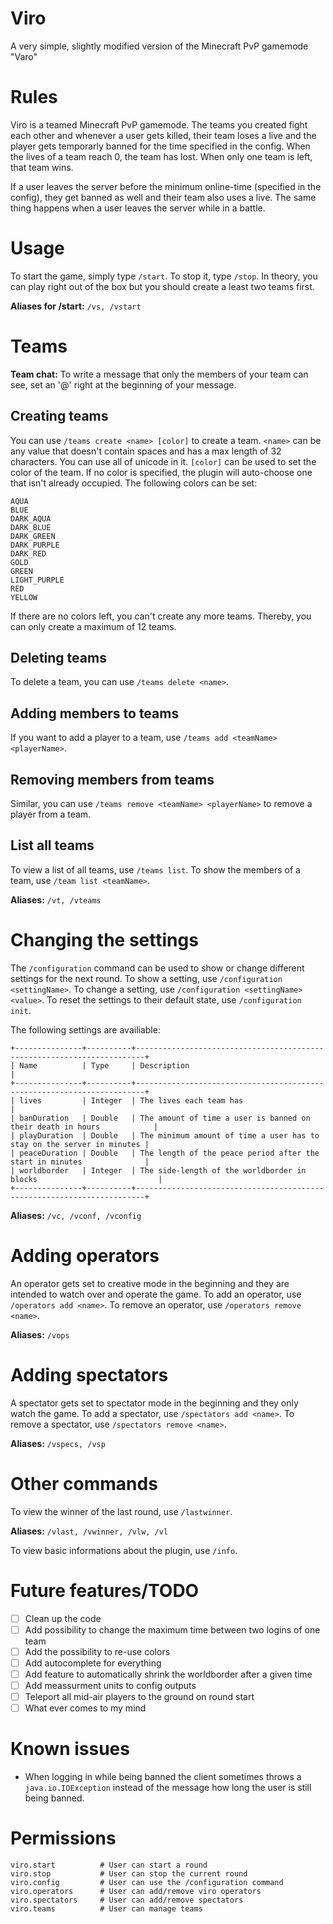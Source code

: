 # Viro
A very simple, slightly modified version of the Minecraft PvP gamemode "Varo"

# Rules
Viro is a teamed Minecraft PvP gamemode. The teams you created fight each other and whenever a user gets killed, their team loses a live and the player gets temporarly banned for the time specified in the config. When the lives of a team reach 0, the team has lost. When only one team is left, that team wins.

If a user leaves the server before the minimum online-time (specified in the config), they get banned as well and their team also uses a live. The same thing happens when a user leaves the server while in a battle.

# Usage
To start the game, simply type `/start`. To stop it, type `/stop`. In theory, you can play right out of the box but you should create a least two teams first.

**Aliases for /start:** `/vs, /vstart`

# Teams
**Team chat:** To write a message that only the members of your team can see, set an '@' right at the beginning of your message.

## Creating teams
You can use `/teams create <name> [color]` to create a team. `<name>` can be any value that doesn't contain spaces and has a max length of 32 characters. You can use all of unicode in it. `[color]` can be used to set the color of the team. If no color is specified, the plugin will auto-choose one that isn't already occupied. The following colors can be set:
```
AQUA
BLUE
DARK_AQUA
DARK_BLUE
DARK_GREEN
DARK_PURPLE
DARK_RED
GOLD
GREEN
LIGHT_PURPLE
RED
YELLOW
```
If there are no colors left, you can't create any more teams. Thereby, you can only create a maximum of 12 teams.

## Deleting teams
To delete a team, you can use `/teams delete <name>`.

## Adding members to teams
If you want to add a player to a team, use `/teams add <teamName> <playerName>`.

## Removing members from teams
Similar, you can use `/teams remove <teamName> <playerName>` to remove a player from a team.

## List all teams
To view a list of all teams, use `/teams list`. To show the members of a team, use `/team list <teamName>`.

**Aliases:** `/vt, /vteams`

# Changing the settings
The `/configuration` command can be used to show or change different settings for the next round.
To show a setting, use `/configuration <settingName>`. To change a setting, use `/configuration <settingName> <value>`. To reset the settings to their default state, use `/configuration init`.

The following settings are availiable:
```
+---------------+----------+------------------------------------------------------------------------+
| Name          | Type     | Description                                                            |
+---------------+----------+------------------------------------------------------------------------+
| lives         | Integer  | The lives each team has                                                |
| banDuration   | Double   | The amount of time a user is banned on their death in hours            |
| playDuration  | Double   | The minimum amount of time a user has to stay on the server in minutes |
| peaceDuration | Double   | The length of the peace period after the start in minutes              |
| worldborder   | Integer  | The side-length of the worldborder in blocks                           |
+---------------+----------+------------------------------------------------------------------------+
```

**Aliases:** `/vc, /vconf, /vconfig`

# Adding operators
An operator gets set to creative mode in the beginning and they are intended to watch over and operate the game.
To add an operator, use `/operators add <name>`. To remove an operator, use `/operators remove <name>`.

**Aliases:** `/vops`

# Adding spectators
A spectator gets set to spectator mode in the beginning and they only watch the game.
To add a spectator, use `/spectators add <name>`. To remove a spectator, use `/spectators remove <name>`.

**Aliases:** `/vspecs, /vsp`

# Other commands
To view the winner of the last round, use `/lastwinner`.

**Aliases:** `/vlast, /vwinner, /vlw, /vl`

To view basic informations about the plugin, use `/info`.

# Future features/TODO
- [ ] Clean up the code
- [ ] Add possibility to change the maximum time between two logins of one team
- [ ] Add the possibility to re-use colors
- [ ] Add autocomplete for everything
- [ ] Add feature to automatically shrink the worldborder after a given time
- [ ] Add meassurment units to config outputs
- [ ] Teleport all mid-air players to the ground on round start
- [ ] What ever comes to my mind

# Known issues
 - When logging in while being banned the client sometimes throws a `java.io.IOException` instead of the message how long the user is still being banned.

# Permissions
```
viro.start          # User can start a round
viro.stop           # User can stop the current round
viro.config         # User can use the /configuration command
viro.operators      # User can add/remove viro operators
viro.spectators     # User can add/remove spectators
viro.teams          # User can manage teams
```
